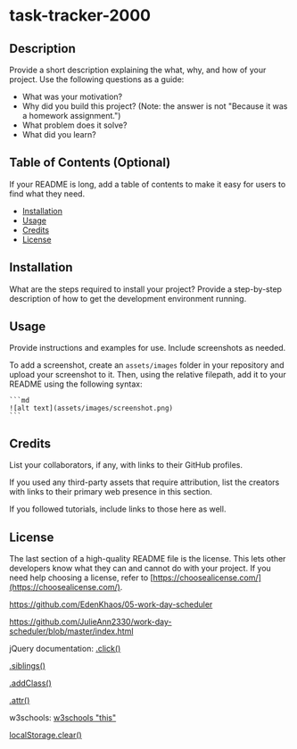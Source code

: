 # task-tracker-2000

## Description

Provide a short description explaining the what, why, and how of your project. Use the following questions as a guide:

- What was your motivation?
- Why did you build this project? (Note: the answer is not "Because it was a homework assignment.")
- What problem does it solve?
- What did you learn?

## Table of Contents (Optional)

If your README is long, add a table of contents to make it easy for users to find what they need.

- [Installation](#installation)
- [Usage](#usage)
- [Credits](#credits)
- [License](#license)

## Installation

What are the steps required to install your project? Provide a step-by-step description of how to get the development environment running.

## Usage

Provide instructions and examples for use. Include screenshots as needed.

To add a screenshot, create an `assets/images` folder in your repository and upload your screenshot to it. Then, using the relative filepath, add it to your README using the following syntax:

    ```md
    ![alt text](assets/images/screenshot.png)
    ```

## Credits

List your collaborators, if any, with links to their GitHub profiles.

If you used any third-party assets that require attribution, list the creators with links to their primary web presence in this section.

If you followed tutorials, include links to those here as well.

## License

The last section of a high-quality README file is the license. This lets other developers know what they can and cannot do with your project. If you need help choosing a license, refer to [https://choosealicense.com/](https://choosealicense.com/).



https://github.com/EdenKhaos/05-work-day-scheduler

https://github.com/JulieAnn2330/work-day-scheduler/blob/master/index.html


jQuery documentation:
[.click()](https://api.jquery.com/click/)

[.siblings()](https://api.jquery.com/siblings/)

[.addClass()](https://api.jquery.com/addClass/)

[.attr()](https://api.jquery.com/attr/)

w3schools:
[w3schools "this"](https://www.w3schools.com/js/js_this.asp)

[localStorage.clear()](https://www.w3schools.com/jsref/met_storage_clear.asp)